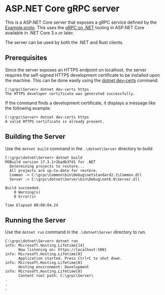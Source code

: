 # ASP.NET Core gRPC server

This is a ASP.NET Core server that exposes a gRPC service defined by the [Example.proto](../../Common/Example.proto). This uses the [gRPC on .NET](https://learn.microsoft.com/en-us/aspnet/core/grpc/) tooling in ASP.NET Core available in .NET Core 3.x or later.

The server can be used by both the .NET and Rust clients.

## Prerequisites

Since the server exposes an HTTPS endpoint on localhost, the server requires the self-signed HTTPS development certificate to be installed upon the machine. This can be done easily using the [dotnet dev-certs](https://learn.microsoft.com/en-us/dotnet/core/tools/dotnet-dev-certs) command.

``` text
C:\grpc\Server> dotnet dev-certs https
The HTTPS developer certificate was generated successfully.
```

If the command finds a development certificate, it displays a message like the following example:

``` text
C:\grpc\Server> dotnet dev-certs https
A valid HTTPS certificate is already present.
```

## Building the Server

Use the `dotnet build` command in the `.\dotnet\Server` directory to build

``` text
C:\grpc\dotnet\Server> dotnet build
MSBuild version 17.3.1+2badb37d1 for .NET
  Determining projects to restore...
  All projects are up-to-date for restore.
  Common -> C:\grpc\Common\bin\Debug\netstandard2.1\Common.dll
  Server -> C:\grpc\dotnet\Server\bin\Debug\net6.0\Server.dll

Build succeeded.
    0 Warning(s)
    0 Error(s)

Time Elapsed 00:00:04.24
```

## Running the Server

Use the `dotnet run` command in the `.\dotnet\Server` directory to run.

``` text
C:\grpc\dotnet\Server> dotnet run
info: Microsoft.Hosting.Lifetime[14]
      Now listening on: https://localhost:5001
info: Microsoft.Hosting.Lifetime[0]
      Application started. Press Ctrl+C to shut down.
info: Microsoft.Hosting.Lifetime[0]
      Hosting environment: Development
info: Microsoft.Hosting.Lifetime[0]
      Content root path: C:\grpc\Server\
.
.
.

```
